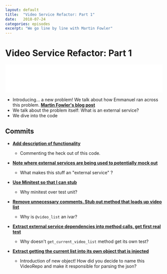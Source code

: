 ```yaml
---
layout: default
title:  "Video Service Refactor: Part 1"
date:   2018-07-24
categories: episodes
excerpt: "We go line by line with Martin Fowler"
---
```


# Video Service Refactor: Part 1

<iframe style="border: none" src="//html5-player.libsyn.com/embed/episode/id/6846815/height/90/theme/custom/autoplay/no/autonext/no/thumbnail/yes/preload/no/no_addthis/no/direction/forward/render-playlist/no/custom-color/000000/" height="90" width="100%" scrolling="no"  allowfullscreen webkitallowfullscreen mozallowfullscreen oallowfullscreen msallowfullscreen></iframe>


- Introducing… a new problem! We talk about how Emmanuel ran across this problem. [**Martin Fowler's blog post**](https://martinfowler.com/articles/refactoring-external-service.html)
- We talk about the problem itself: What is an external service?
- We dive into the code

## Commits

- [**Add description of functionality**](https://github.com/stride-nyc/evil_genius_podcast_exercises/commit/50936a97682499d713c5d071eaaaffede8abba1a#diff-4c208c099901f939b08c104d82f72e60)
  - Commenting the heck out of this code.

- [**Note where external services are being used to potentially mock out**](https://github.com/stride-nyc/evil_genius_podcast_exercises/commit/67b206820e5571329e9458e22d8d8a1d29d80789#diff-4c208c099901f939b08c104d82f72e60)
  - What makes this stuff an "external service" ?

- [**Use Minitest so that I can stub**](https://github.com/stride-nyc/evil_genius_podcast_exercises/commit/378111784790c0d6882db132e599787985c7016d#diff-4c208c099901f939b08c104d82f72e60)
  - Why minitest over test unit?

- [**Remove unnecessary comments. Stub out method that loads up video list**](https://github.com/stride-nyc/evil_genius_podcast_exercises/commit/5a1e53792e0ad95b14350e24a043d1d36696349b#diff-4c208c099901f939b08c104d82f72e60)
  - Why is `@video_list` an ivar?

- [**Extract external service dependencies into method calls, get first real test**](https://github.com/stride-nyc/evil_genius_podcast_exercises/commit/c2fe51c5dffa0efa5d2cb84a66ec555473146692#diff-4c208c099901f939b08c104d82f72e60)
  - Why doesn't `get_current_video_list` method get its own test?

- [**Extract getting the current list into its own object that is injected**](https://github.com/stride-nyc/evil_genius_podcast_exercises/commit/625667c365b050293fbdf8b99154f2617bbf1f45#diff-4c208c099901f939b08c104d82f72e60)
  - Introduction of new object! How did you decide to name this VideoRepo and make it responsible for parsing the json?
